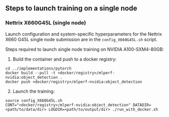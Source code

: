 ## Steps to launch training on a single node

### Nettrix X660G45L (single node)

Launch configuration and system-specific hyperparameters for the Nettrix X660 G45L single node submission are in the `config_X660G45L.sh` script.

Steps required to launch single node training on NVIDIA A100-SXM4-80GB:

1. Build the container and push to a docker registry:

```
cd ../implementations/pytorch
docker build --pull -t <docker/registry>/mlperf-nvidia:object_detection .
docker push <docker/registry>/mlperf-nvidia:object_detection
```

2. Launch the training:

```
source config_X660G45L.sh
CONT="<docker/registry>/mlperf-nvidia:object_detection" DATADIR=<path/to/data/dir> LOGDIR=<path/to/output/dir> ./run_with_docker.sh
```
